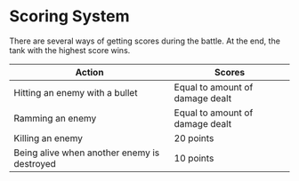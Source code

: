 # Scoring System

There are several ways of getting scores during the battle. At the end, the tank with the highest score wins.


Action                                      | Scores
--------------------------------------------|---------------------------------
Hitting an enemy with a bullet              | Equal to amount of damage dealt
Ramming an enemy                            | Equal to amount of damage dealt
Killing an enemy                            | 20 points
Being alive when another enemy is destroyed | 10 points
